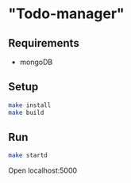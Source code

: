 # "Todo-manager"

## Requirements  

* mongoDB  

## Setup  

```sh
make install
make build
```

## Run

```sh
make startd
```

Open localhost:5000
